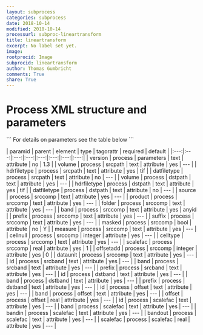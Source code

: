 ```yaml
---
layout: subprocess
categories: subprocess
date: 2018-10-14
modified: 2018-10-14
processurl: subproc-lineartransform
title: lineartransform
excerpt: No label set yet.
image: 
rootprocid: Image
subprocid: lineartransform
author: Thomas Gumbricht
comments: True
share: True
---
```


<h1 class='foot-description'>Process XML structure and parameters</h1>
```
For details on parameters see the table below
<?xml version="1.0" ?>
<process>
  <!--Generated from python-->
  <userproj plotid="yourplotid" projectid="yourprojectid" siteid="yoursiteid" system="systemid" tractid="yourtractid" userid="youruserid"/>
  <period endday="DD" endmonth="MM" endyear="YYYY" seasonendday="DD" seasonendmonth="MM" seasonstartday="DD" seasonstartmonth="MM" startday="DD" startmonth="MM" startyear="YYYY" timestep="timestep"/>
  <parameters version="txtstring"/>
  <srcpath datfiletype="txtstring" hdrfiletype="txtstring" volume="txtstring"/>
  <dstpath datfiletype="txtstring" hdrfiletype="txtstring" volume="txtstring"/>
  <srccomp band="txtstring" cellnull="xyz" celltype="txtstring" dataunit="txtstring" folder="txtstring" masked="True/False" measure="txtstring" offsetadd="xyz" prefix="txtstring" product="txtstring" scalefac="xyz.abc" source="txtstring" suffix="txtstring"/>
  <srcband band="txtstring" id="txtstring" prefix="txtstring"/>
  <dstband band="txtstring" id="txtstring" prefix="txtstring"/>
  <offset band="txtstring" id="txtstring" offset="xyz.abc"/>
  <scalefac band="txtstring" bandin="txtstring" bandout="txtstring" id="txtstring" scalefac="xyz.abc"/>
</process>
```

| paramid | parent | element | type | tagorattr | required | default |
|:---:|:---:|:---:|:---:|:---:|:---:|:---:|:---:|
| version | process | parameters | text | attribute | no | 1.3 |
| volume | process | srcpath | text | attribute | yes | --- |
| hdrfiletype | process | srcpath | text | attribute | yes | tif |
| datfiletype | process | srcpath | text | attribute | no | --- |
| volume | process | dstpath | text | attribute | yes | --- |
| hdrfiletype | process | dstpath | text | attribute | yes | tif |
| datfiletype | process | dstpath | text | attribute | no | --- |
| source | process | srccomp | text | attribute | yes | --- |
| product | process | srccomp | text | attribute | yes | --- |
| folder | process | srccomp | text | attribute | yes | --- |
| band | process | srccomp | text | attribute | yes | anyid |
| prefix | process | srccomp | text | attribute | yes | --- |
| suffix | process | srccomp | text | attribute | yes | --- |
| masked | process | srccomp | bool | attribute | no | Y |
| measure | process | srccomp | text | attribute | yes | --- |
| cellnull | process | srccomp | integer | attribute | yes | --- |
| celltype | process | srccomp | text | attribute | yes | --- |
| scalefac | process | srccomp | real | attribute | yes | 1 |
| offsetadd | process | srccomp | integer | attribute | yes | 0 |
| dataunit | process | srccomp | text | attribute | yes | --- |
| id | process | srcband | text | attribute | yes | --- |
| band | process | srcband | text | attribute | yes | --- |
| prefix | process | srcband | text | attribute | yes | --- |
| id | process | dstband | text | attribute | yes | --- |
| band | process | dstband | text | attribute | yes | --- |
| prefix | process | dstband | text | attribute | yes | --- |
| id | process | offset | text | attribute | yes | --- |
| band | process | offset | text | attribute | yes | --- |
| offset | process | offset | real | attribute | yes | --- |
| id | process | scalefac | text | attribute | yes | --- |
| band | process | scalefac | text | attribute | yes | --- |
| bandin | process | scalefac | text | attribute | yes | --- |
| bandout | process | scalefac | text | attribute | yes | --- |
| scalefac | process | scalefac | real | attribute | yes | --- |
